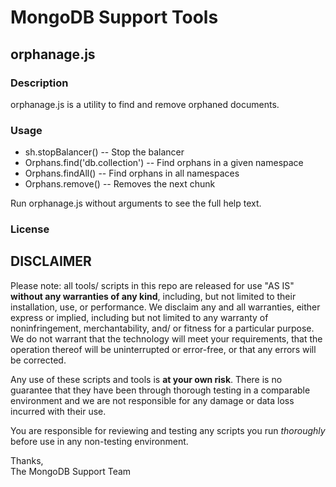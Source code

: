 MongoDB Support Tools
=====================

orphanage.js
------------

### Description

orphanage.js is a utility to find and remove orphaned documents.

### Usage

 - sh.stopBalancer()               -- Stop the balancer
 - Orphans.find('db.collection')   -- Find orphans in a given namespace
 - Orphans.findAll()               -- Find orphans in all namespaces
 - Orphans.remove()                -- Removes the next chunk

Run orphanage.js without arguments to see the full help text.

### License


DISCLAIMER
----------
Please note: all tools/ scripts in this repo are released for use "AS IS" **without any warranties of any kind**,
including, but not limited to their installation, use, or performance.  We disclaim any and all warranties, either 
express or implied, including but not limited to any warranty of noninfringement, merchantability, and/ or fitness 
for a particular purpose.  We do not warrant that the technology will meet your requirements, that the operation 
thereof will be uninterrupted or error-free, or that any errors will be corrected.

Any use of these scripts and tools is **at your own risk**.  There is no guarantee that they have been through 
thorough testing in a comparable environment and we are not responsible for any damage or data loss incurred with 
their use.

You are responsible for reviewing and testing any scripts you run *thoroughly* before use in any non-testing 
environment.

Thanks,  
The MongoDB Support Team
